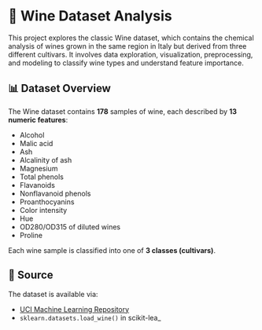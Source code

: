 # 🍷 Wine Dataset Analysis

This project explores the classic Wine dataset, which contains the chemical analysis of wines grown in the same region in Italy but derived from three different cultivars. It involves data exploration, visualization, preprocessing, and modeling to classify wine types and understand feature importance.

## 📊 Dataset Overview

The Wine dataset contains **178** samples of wine, each described by **13 numeric features**:

- Alcohol
- Malic acid
- Ash
- Alcalinity of ash
- Magnesium
- Total phenols
- Flavanoids
- Nonflavanoid phenols
- Proanthocyanins
- Color intensity
- Hue
- OD280/OD315 of diluted wines
- Proline

Each wine sample is classified into one of **3 classes (cultivars)**.

## 📁 Source

The dataset is available via:

- [UCI Machine Learning Repository](https://archive.ics.uci.edu/ml/datasets/wine)
- `sklearn.datasets.load_wine()` in scikit-lea_
